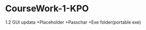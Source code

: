 # CourseWork-1-KPO
1.2 GUI updata
    +Placeholder
    +Passchar
    +Exe folder(portable exe)
    
